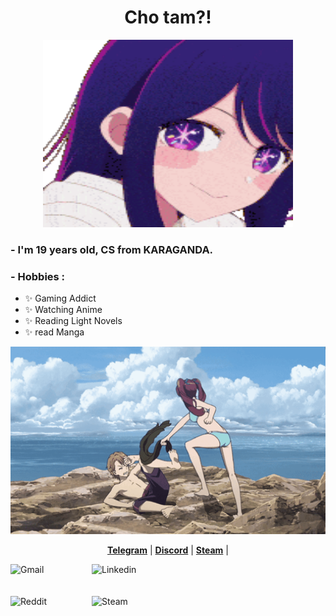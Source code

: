 <h1 align="center">Cho tam?</a>!</h1>
<p align="center">
  <a><img src="aiteehee-ai-hoshino.gif" alt="Banner" width="400" height="300"></a>
</p>


### - I'm 19 years  old, CS from KARAGANDA.

### - Hobbies : 
- ✨ Gaming Addict
- ✨ Watching Anime
- ✨ Reading Light Novels
- ✨ read Manga

<p align="center">
 <a><img src="another-anime.gif" alt="Banner"  width="700" height="300" ></a>
</p>

<p align="center">
  <strong><a href="https://t.me/zhayleubay">Telegram</a></strong> |
  <strong><a href="https://discordapp.com/users/308799588825825293/">Discord</a></strong> |
  <strong><a href=https://steamcommunity.com/id/AdRenaLinPRO/">Steam</a></strong> |
</p>

<a href="mailto:ashutosh.saxena.2001@gmail.com">
 <img align="left" alt="Gmail" width="130" hight="100" src="https://github.com/Xx-Ashutosh-xX/Xx-Ashutosh-xX/blob/master/assets/icons/gmail.png" />
</a>
<a href="https://www.linkedin.com/in/ashutosh-saxena-7b326817b/">
  <img align="left" alt="Linkedin" width="150" hight="100" src="https://github.com/Xx-Ashutosh-xX/Xx-Ashutosh-xX/blob/master/assets/icons/linkedin.png" />
</br>
</br>
</br>
</a>
<a href="https://www.reddit.com/user/X_Ashutosh_X">
  <img align="left" alt=" Reddit" width="130" hight="100" src="https://github.com/Xx-Ashutosh-xX/Xx-Ashutosh-xX/blob/master/assets/icons/reddit.png" />
</a>
<a href="https://steamcommunity.com/profiles/76561198182224539/">
  <img align="left" alt="Steam" width="130" hight="100" src="https://github.com/Xx-Ashutosh-xX/Xx-Ashutosh-xX/blob/master/assets/icons/steam.png" />
</a>





















  



